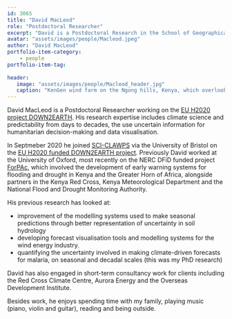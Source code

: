 ```yaml
---
id: 3065
title: "David MacLeod"
role: "Postdoctoral Researcher"
excerpt: "David is a Postdoctoral Research in the School of Geographical Sciences, University of Bristol."
avatar: "assets/images/people/Macleod.jpeg"
author: "David MacLeod"
portfolio-item-category:
    - people
portfolio-item-tag:
    
header:
   image: "assets/images/people/Macleod_header.jpg"
   caption: "KenGen wind farm on the Ngong hills, Kenya, which overlooks the Rift Valley and is close to ICPAC"
---
```


David MacLeod is a Postdoctoral Researcher working on the [EU H2020 project DOWN2EARTH](https://cordis.europa.eu/project/id/869550). His research expertise includes climate science and predictability from days to decades, the use uncertain information for humanitarian decision-making and data visualisation. 

In Septmeber 2020 he joined [SCI-CLAWPS](https://singer.eri.ucsb.edu) via the University of Bristol on the [EU H2020 funded DOWN2EARTH project](https://cordis.europa.eu/project/id/869550). Previously David worked at the University of Oxford, most recently on the NERC DFiD funded project [ForPAc](http://www.shear.org.uk/research/ForPAc.html), which involved the development of early warning systems for flooding and drought in Kenya and the Greater Horn of Africa, alongside partners in the Kenya Red Cross, Kenya Meteorological Department and the National Flood and Drought Monitoring Authority.

His previous research has looked at:
- improvement of the modelling systems used to make seasonal predictions through better representation of uncertainty in soil hydrology
- developing forecast visualisation tools and modelling systems for the wind energy industry.
- quantifying the uncertainty involved in making climate-driven forecasts for malaria, on seasonal and decadal scales (this was my PhD research)

David has also engaged in short-term consultancy work for clients including the Red Cross Climate Centre, Aurora Energy and the Overseas Development Institute.

Besides work, he enjoys spending time with my family, playing music (piano, violin and guitar), reading and being outside.



